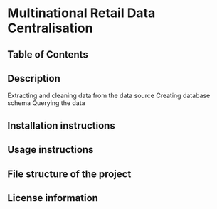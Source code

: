 # Multinational Retail Data Centralisation 
## Table of Contents 

## Description 
Extracting and cleaning data from the data source 
Creating database schema 
Querying the data 


## Installation instructions
## Usage instructions
## File structure of the project
## License information
